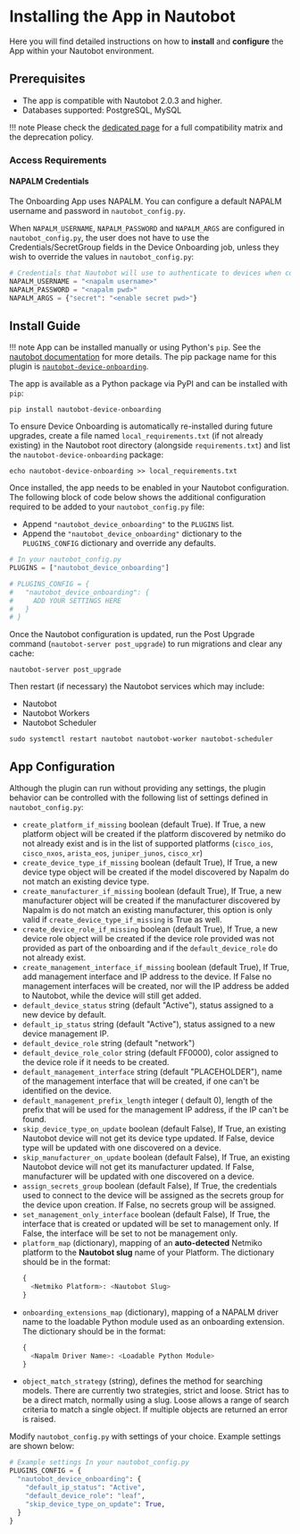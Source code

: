 # Installing the App in Nautobot

Here you will find detailed instructions on how to **install** and **configure** the App within your Nautobot environment.

## Prerequisites

- The app is compatible with Nautobot 2.0.3 and higher.
- Databases supported: PostgreSQL, MySQL

!!! note
    Please check the [dedicated page](compatibility_matrix.md) for a full compatibility matrix and the deprecation policy.

### Access Requirements

#### NAPALM Credentials

The Onboarding App uses NAPALM. You can configure a default NAPALM username and password in `nautobot_config.py`.

When `NAPALM_USERNAME`, `NAPALM_PASSWORD` and `NAPALM_ARGS` are configured in `nautobot_config.py`, the user does not have to use the Credentials/SecretGroup fields in the Device Onboarding job, unless they wish to override the values in `nautobot_config.py`:

```python
# Credentials that Nautobot will use to authenticate to devices when connecting via NAPALM.
NAPALM_USERNAME = "<napalm username>"
NAPALM_PASSWORD = "<napalm pwd>"
NAPALM_ARGS = {"secret": "<enable secret pwd>"}
```

## Install Guide

!!! note
    App can be installed manually or using Python's `pip`. See the [nautobot documentation](https://nautobot.readthedocs.io/en/latest/plugins/#install-the-package) for more details. The pip package name for this plugin is [`nautobot-device-onboarding`](https://pypi.org/project/nautobot-device-onboarding/).

The app is available as a Python package via PyPI and can be installed with `pip`:

```shell
pip install nautobot-device-onboarding
```

To ensure Device Onboarding is automatically re-installed during future upgrades, create a file named `local_requirements.txt` (if not already existing) in the Nautobot root directory (alongside `requirements.txt`) and list the `nautobot-device-onboarding` package:

```shell
echo nautobot-device-onboarding >> local_requirements.txt
```

Once installed, the app needs to be enabled in your Nautobot configuration. The following block of code below shows the additional configuration required to be added to your `nautobot_config.py` file:

- Append `"nautobot_device_onboarding"` to the `PLUGINS` list.
- Append the `"nautobot_device_onboarding"` dictionary to the `PLUGINS_CONFIG` dictionary and override any defaults.

```python
# In your nautobot_config.py
PLUGINS = ["nautobot_device_onboarding"]

# PLUGINS_CONFIG = {
#   "nautobot_device_onboarding": {
#     ADD YOUR SETTINGS HERE
#   }
# }
```

Once the Nautobot configuration is updated, run the Post Upgrade command (`nautobot-server post_upgrade`) to run migrations and clear any cache:

```shell
nautobot-server post_upgrade
```

Then restart (if necessary) the Nautobot services which may include:

- Nautobot
- Nautobot Workers
- Nautobot Scheduler

```shell
sudo systemctl restart nautobot nautobot-worker nautobot-scheduler
```

## App Configuration

Although the plugin can run without providing any settings, the plugin behavior can be controlled with the following list of settings defined in `nautobot_config.py`:

- `create_platform_if_missing` boolean (default True). If True, a new platform object will be created if the platform discovered by netmiko do not already exist and is in the list of supported platforms (`cisco_ios`, `cisco_nxos`, `arista_eos`, `juniper_junos`, `cisco_xr`)
- `create_device_type_if_missing` boolean (default True), If True, a new device type object will be created if the model discovered by Napalm do not match an existing device type.
- `create_manufacturer_if_missing` boolean (default True), If True, a new manufacturer object will be created if the manufacturer discovered by Napalm is do not match an existing manufacturer, this option is only valid if `create_device_type_if_missing` is True as well.
- `create_device_role_if_missing` boolean (default True), If True, a new device role object will be created if the device role provided was not provided as part of the onboarding and if the `default_device_role` do not already exist.
- `create_management_interface_if_missing` boolean (default True), If True, add management interface and IP address to the device. If False no management interfaces will be created, nor will the IP address be added to Nautobot, while the device will still get added.
- `default_device_status` string (default "Active"), status assigned to a new device by default.
- `default_ip_status` string (default "Active"), status assigned to a new device management IP.
- `default_device_role` string (default "network")
- `default_device_role_color` string (default FF0000), color assigned to the device role if it needs to be created.
- `default_management_interface` string (default "PLACEHOLDER"), name of the management interface that will be created, if one can't be identified on the device.
- `default_management_prefix_length` integer ( default 0), length of the prefix that will be used for the management IP address, if the IP can't be found.
- `skip_device_type_on_update` boolean (default False), If True, an existing Nautobot device will not get its device type updated. If False, device type will be updated with one discovered on a device.
- `skip_manufacturer_on_update` boolean (default False), If True, an existing Nautobot device will not get its manufacturer updated. If False, manufacturer will be updated with one discovered on a device.
- `assign_secrets_group` boolean (default False), If True, the credentials used to connect to the device will be assigned as the secrets group for the device upon creation. If False, no secrets group will be assigned.
- `set_management_only_interface` boolean (default False), If True, the interface that is created or updated will be set to management only. If False, the interface will be set to not be management only.
- `platform_map` (dictionary), mapping of an **auto-detected** Netmiko platform to the **Nautobot slug** name of your Platform. The dictionary should be in the format:
    ```python
    {
      <Netmiko Platform>: <Nautobot Slug>
    }
    ```
- `onboarding_extensions_map` (dictionary), mapping of a NAPALM driver name to the loadable Python module used as an onboarding extension. The dictionary should be in the format:
    ```python
    {
      <Napalm Driver Name>: <Loadable Python Module>
    }
    ```
- `object_match_strategy` (string), defines the method for searching models. There are currently two strategies, strict and loose. Strict has to be a direct match, normally using a slug. Loose allows a range of search criteria to match a single object. If multiple objects are returned an error is raised.

Modify `nautobot_config.py` with settings of your choice. Example settings are shown below:

```python
# Example settings In your nautobot_config.py
PLUGINS_CONFIG = {
  "nautobot_device_onboarding": {
    "default_ip_status": "Active",
    "default_device_role": "leaf",
    "skip_device_type_on_update": True,
  }
}
```
